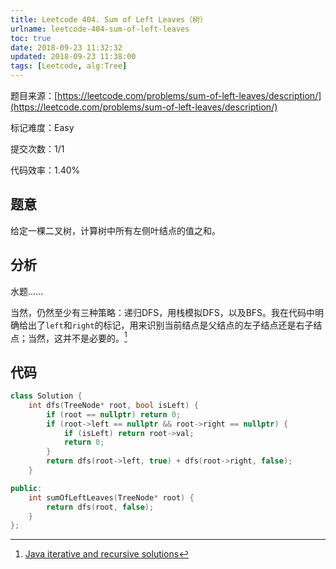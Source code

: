 ```yaml
---
title: Leetcode 404. Sum of Left Leaves（树）
urlname: leetcode-404-sum-of-left-leaves
toc: true
date: 2018-09-23 11:32:32
updated: 2018-09-23 11:38:00
tags: [Leetcode, alg:Tree]
---
```


题目来源：[https://leetcode.com/problems/sum-of-left-leaves/description/](https://leetcode.com/problems/sum-of-left-leaves/description/)

标记难度：Easy

提交次数：1/1

代码效率：1.40%


## 题意

给定一棵二叉树，计算树中所有左侧叶结点的值之和。

## 分析

水题……

当然，仍然至少有三种策略：递归DFS，用栈模拟DFS，以及BFS。我在代码中明确给出了`left`和`right`的标记，用来识别当前结点是父结点的左子结点还是右子结点；当然，这并不是必要的。[^java]

[^java]: [Java iterative and recursive solutions](https://leetcode.com/problems/sum-of-left-leaves/discuss/88950/Java-iterative-and-recursive-solutions)

## 代码

```cpp
class Solution {
    int dfs(TreeNode* root, bool isLeft) {
        if (root == nullptr) return 0;
        if (root->left == nullptr && root->right == nullptr) {
            if (isLeft) return root->val;
            return 0;
        }
        return dfs(root->left, true) + dfs(root->right, false);
    }

public:
    int sumOfLeftLeaves(TreeNode* root) {
        return dfs(root, false);
    }
};
```
